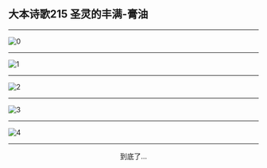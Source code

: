 
## 大本诗歌215 圣灵的丰满-膏油
        
<div id="aplayer0"></div>

---

<img alt="0" data-original="/data/d0214/0.png">

---

<img alt="1" data-original="/data/d0214/1.png">

---

<img alt="2" data-original="/data/d0214/2.png">

---

<img alt="3" data-original="/data/d0214/3.png">

---

<img alt="4" data-original="/data/d0214/4.png">

---

<p style="text-align: center">到底了...</p>

<script src="/js/dist-view.js"></script>

<script>
MAIN.id = 'd0214';
        
const ap0 = new APlayer({
    container: document.getElementById('aplayer0'),
    volume: 1,
    loop: 'none',
    preload: 'none',
    audio: [{
        name: '大本诗歌215.mp3',
        artist: '大本诗歌',
        url: 'https://res.wx.qq.com/voice/getvoice?mediaid=MzI0NTk3MDM5M18yMjQ3NDkwMjY0',
        cover: '/favicon'
    }]
});
</script>
